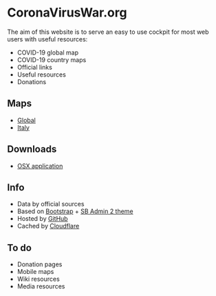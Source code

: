 # CoronaVirusWar.org

The aim of this website is to serve an easy to use cockpit for most web users with useful resources: 

- COVID-19 global map
- COVID-19 country maps 
- Official links
- Useful resources
- Donations 

## Maps

- [Global](https://coronaviruswar.org/)
- [Italy](https://coronaviruswar.org/Italy.html)

## Downloads

- [OSX application](https://github.com/fabriziosalmi/coronaviruswar/blob/master/downloads/CoronaVirusWar.app.zip?raw=true)

## Info

- Data by official sources
- Based on [Bootstrap](https://github.com/twbs/bootstrap) + [SB Admin 2 theme](https://startbootstrap.com/themes/sb-admin-2/)
- Hosted by [GitHub](https://pages.github.com/)
- Cached by [Cloudflare](https://www.cloudflare.com)

## To do

- Donation pages
- Mobile maps 
- Wiki resources
- Media resources
